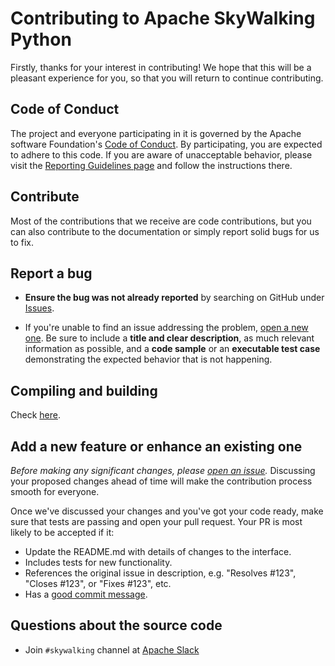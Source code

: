 # Contributing to Apache SkyWalking Python

Firstly, thanks for your interest in contributing! We hope that this will be a pleasant experience for you,
so that you will return to continue contributing.

## Code of Conduct

The project and everyone participating in it is governed by the Apache software Foundation's [Code of Conduct](http://www.apache.org/foundation/policies/conduct.html).
By participating, you are expected to adhere to this code. If you are aware of unacceptable behavior, please visit the [Reporting Guidelines page](http://www.apache.org/foundation/policies/conduct.html#reporting-guidelines)
and follow the instructions there.

## Contribute

Most of the contributions that we receive are code contributions, but you can also contribute to the documentation or simply report solid bugs for us to fix.

## Report a bug

* **Ensure the bug was not already reported** by searching on GitHub under [Issues](https://github.com/apache/skywalking/issues).

* If you're unable to find an issue addressing the problem, [open a new one](https://github.com/apache/skywalking/issues/new).
Be sure to include a **title and clear description**, as much relevant information as possible, and a **code sample** or an **executable test case** demonstrating the expected behavior that is not happening.

## Compiling and building

Check [here](docs/FAQ.md#q-how-to-build-from-sources).

## Add a new feature or enhance an existing one

_Before making any significant changes, please [open an issue](https://github.com/apache/skywalking/issues)._
Discussing your proposed changes ahead of time will make the contribution process smooth for everyone.

Once we've discussed your changes and you've got your code ready, make sure that tests are passing and open your pull request. Your PR is most likely to be accepted if it:

* Update the README.md with details of changes to the interface.
* Includes tests for new functionality.
* References the original issue in description, e.g. "Resolves #123", "Closes #123", or "Fixes #123", etc.
* Has a [good commit message](http://tbaggery.com/2008/04/19/a-note-about-git-commit-messages.html).

## Questions about the source code

* Join `#skywalking` channel at [Apache Slack](https://s.apache.org/slack-invite)
